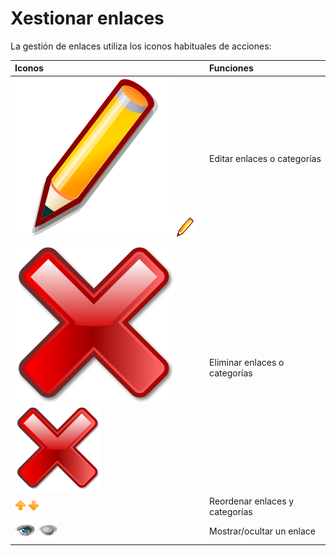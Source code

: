 # Xestionar enlaces

La gestión de enlaces utiliza los iconos habituales de acciones:

| Iconos | Funciones |
| :--- | :--- |
| ![](../../.gitbook/assets/graphics221%20%282%29.svg)![](../../.gitbook/assets/graphics221%20%284%29.png) | Editar enlaces o categorías |
| ![](../../.gitbook/assets/images158%20%282%29.svg)![](../../.gitbook/assets/images158%20%287%29.png) | Eliminar enlaces o categorías |
| ![](../../.gitbook/assets/images159%20%287%29.png) | Reordenar enlaces y categorías |
| ![](../../.gitbook/assets/images161%20%287%29.png) ![](../../.gitbook/assets/images160%20%287%29.png) | Mostrar/ocultar un enlace |

